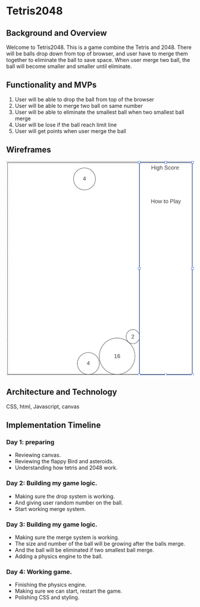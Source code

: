 # Tetris2048

## Background and Overview 

Welcome to Tetris2048. This is a game combine the Tetris and 2048. There will be balls drop down from top of browser, and user have to merge them together to eliminate the ball to save space. When user merge two ball, the ball will become smaller and smaller until eliminate.

## Functionality and MVPs 

1. User will be able to drop the ball from top of the browser
1. User will be able to merge two ball on same number 
1. User will be able to eliminate the smallest ball when two smallest ball merge
1. User will be lose if the ball reach limit line
1. User will get points when user merge the ball

## Wireframes 

![alt text](https://github.com/pockyhao518/First_JS_Game/blob/main/src/images/Screen%20Shot%202021-02-08%20at%209.45.02%20AM.png)

## Architecture and Technology 

CSS, html, Javascript, canvas

## Implementation Timeline 

### Day 1: preparing
* Reviewing canvas. 
* Reviewing the flappy Bird and asteroids. 
* Understanding how tetris and 2048 work.

### Day 2: Building my game logic.
* Making sure the drop system is working.
* And giving user random number on the ball.
* Start working merge system.

### Day 3: Building my game logic.
* Making sure the merge system is working.
* The size and number of the ball will be growing after the balls merge.
* And the ball will be eliminated if two smallest ball merge.
* Adding a physics engine to the ball.

### Day 4: Working game.
* Finishing the physics engine.
* Making sure we can start, restart the game.
* Polishing CSS and styling.

